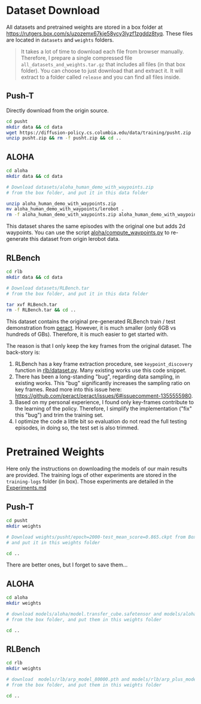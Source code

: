 # Dataset Download

All datasets and pretrained weights are stored in a box folder at https://rutgers.box.com/s/uzozemx67kje58ycy3lyzf1zgddz8tyq. These files are located in `datasets` and `weights` folders.

> It takes a lot of time to download each file from browser manually. Therefore, I prepare a single compressed file `all_datasets_and_weights.tar.gz` that includes all files (in that box folder). You can choose to just download that and extract it. It will extract to a folder called `release` and you can find all files inside. 


## Push-T

Directly download from the origin source. 

```bash
cd pusht
mkdir data && cd data
wget https://diffusion-policy.cs.columbia.edu/data/training/pusht.zip
unzip pusht.zip && rm -f pusht.zip && cd ..
```



## ALOHA

```bash
cd aloha
mkdir data && cd data

# Download datasets/aloha_human_demo_with_waypoints.zip
# from the box folder, and put it in this data folder

unzip aloha_human_demo_with_waypoints.zip 
mv aloha_human_demo_with_waypoints/lerobot .
rm -f aloha_human_demo_with_waypoints.zip aloha_human_demo_with_waypoints && cd ..
```


This dataset shares the same episodes with the original one but adds 2d waypoints. You can use the script [aloha/compute_waypoints.py](aloha/compute_waypoints.py) to re-generate this dataset from origin lerobot data.



## RLBench


```bash
cd rlb
mkdir data && cd data

# Download datasets/RLBench.tar
# from the box folder, and put it in this data folder

tar xvf RLBench.tar
rm -f RLBench.tar && cd ..
```

This dataset contains the original pre-generated RLBench train / test demonstration from [peract](https://github.com/peract/peract). However, it is much smaller (only 6GB vs hundreds of GBs). Therefore, it is much easier to get started with.

The reason is that I only keep the key frames from the original dataset. The back-story is: 

1. RLBench has a key frame extraction procedure, see `keypoint_discovery` function in [rlb/dataset.py](rlb/dataset.py). Many existing works use this code snippet. 
2. There has been a long-standing "bug", regarding data sampling, in existing works. This "bug" significantly increases the sampling ratio on key frames. Read more into this issue here: https://github.com/peract/peract/issues/6#issuecomment-1355555980.  
3. Based on my personal experience, I found only key-frames contribute to the learning of the policy. Therefore, I simplify the implementation ("fix" this "bug") and trim the training set. 
4. I optimize the code a little bit so evaluation do not read the full testing episodes, in doing so, the test set is also trimmed. 


# Pretrained Weights

Here only the instructions on downloading the models of our main results are provided. The training logs of other experiments are stored in the `training-logs` folder (in box). Those experiments are detailed in the [Experiments.md](Experiments.md)



## Push-T

```bash
cd pusht
mkdir weights

# Download weights/pusht/epoch=2000-test_mean_score=0.865.ckpt from Box
# and put it in this weights folder

cd ..
```

There are better ones, but I forget to save them... 


## ALOHA

```bash
cd aloha
mkdir weights

# download models/aloha/model.transfer_cube.safetensor and models/aloha/model.insertion.safetensors
# from the box folder, and put them in this weights folder

cd ..
```



## RLBench


```bash
cd rlb
mkdir weights

# download  models/rlb/arp_model_80000.pth and models/rlb/arp_plus_model_70000.pth
# from the box folder, and put them in this weights folder

cd ..
```